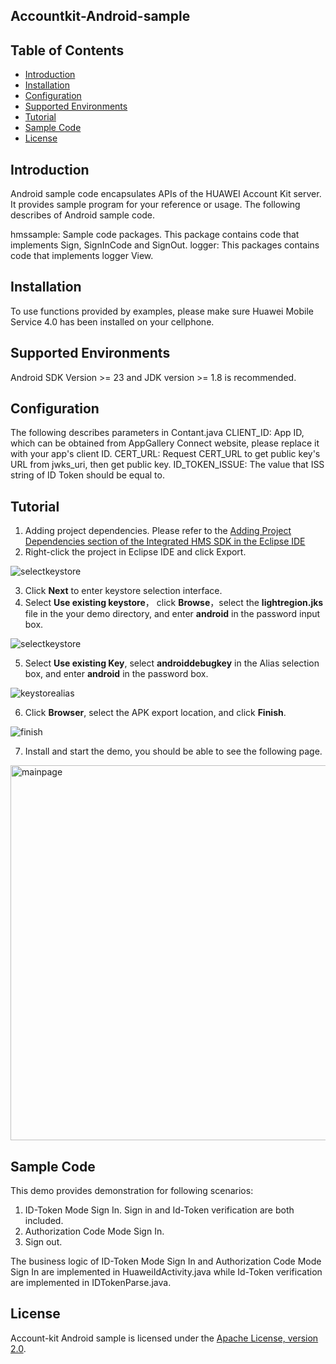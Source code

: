 ﻿## Accountkit-Android-sample


## Table of Contents

 * [Introduction](#introduction)
 * [Installation](#installation)
 * [Configuration ](#configuration )
 * [Supported Environments](#supported-environments)
 * [Tutorial](#tutorial)
 * [Sample Code](#sample-code)
 * [License](#license)
 
 
## Introduction
Android sample code encapsulates APIs of the HUAWEI Account Kit server. It provides sample program for your reference or usage.
The following describes of Android sample code.

hmssample: Sample code packages. This package  contains code that implements Sign,  SignInCode and SignOut.
logger: This packages contains code that implements logger View.
    

## Installation
To use functions provided by examples, please make sure Huawei Mobile Service 4.0 has been installed on your cellphone.
## Supported Environments
Android SDK Version >= 23 and JDK version >= 1.8 is recommended.
	
## Configuration  
The following describes parameters in Contant.java
CLIENT_ID:  App ID, which can be obtained from AppGallery Connect website, please replace it with your app's client ID.
CERT_URL:  Request CERT_URL to get public key's URL from jwks_uri, then get public key.
ID_TOKEN_ISSUE:  The value that ISS string of ID Token should be equal to.
	
## Tutorial
1. Adding project dependencies.
Please refer to the [Adding Project Dependencies section of the Integrated HMS SDK in the Eclipse IDE](https://developer.huawei.com/consumer/en/doc/development/HMS-Guides/account-preparation)
2. Right-click the project in Eclipse IDE and click Export.

<img src="hmssample/images/export.png" alt="selectkeystore"/>

3. Click **Next** to enter keystore selection interface.
4. Select **Use existing keystore**， click **Browse**，select the **lightregion.jks** file in the your demo directory, and enter **android** in the password input box.

<img src="hmssample/images/keystore.png" alt="selectkeystore"/>

5. Select **Use existing Key**, select **androiddebugkey** in the Alias selection box, and enter **android** in the password box.

<img src="hmssample/images/keystorealias.png" alt="keystorealias"/>

6. Click **Browser**, select the APK export location, and click **Finish**.

<img src="hmssample/images/finish.png" alt="finish"/>

7. Install and start the demo, you should be able to see the following page.

<img src="hmssample/images/demo.png" alt="mainpage" height="600"/>
	
	
## Sample Code
This demo provides demonstration for following scenarios:
1. ID-Token Mode Sign In.  Sign in and Id-Token verification are both included.
2. Authorization Code Mode Sign In. 
3. Sign out.

The business logic of ID-Token Mode Sign In and Authorization Code Mode Sign In are implemented in HuaweiIdActivity.java while Id-Token verification are implemented in  IDTokenParse.java.
    

##  License
Account-kit Android sample is licensed under the [Apache License, version 2.0](http://www.apache.org/licenses/LICENSE-2.0).
